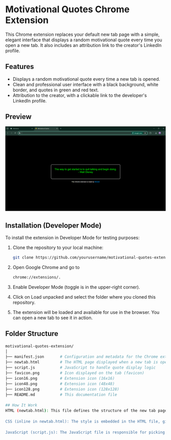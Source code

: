 # Motivational Quotes Chrome Extension

This Chrome extension replaces your default new tab page with a simple, elegant interface that displays a random motivational quote every time you open a new tab. It also includes an attribution link to the creator's LinkedIn profile.

## Features

- Displays a random motivational quote every time a new tab is opened.
- Clean and professional user interface with a black background, white border, and quotes in green and red text.
- Attribution to the creator, with a clickable link to the developer's LinkedIn profile.

## Preview

![Motivational Quotes Extension Preview](snapshot.png) <!-- Add a screenshot here -->

## Installation (Developer Mode)

To install the extension in Developer Mode for testing purposes:

1. Clone the repository to your local machine:

   ```bash
   git clone https://github.com/yourusername/motivational-quotes-extension.git

2. Open Google Chrome and go to

   ```bash
   chrome://extensions/.

3. Enable Developer Mode (toggle is in the upper-right corner).

4. Click on Load unpacked and select the folder where you cloned this repository.

5. The extension will be loaded and available for use in the browser. You can open a new tab to see it in action.

## Folder Structure

```bash
motivational-quotes-extension/
│
├── manifest.json       # Configuration and metadata for the Chrome extension
├── newtab.html         # The HTML page displayed when a new tab is opened
├── script.js           # JavaScript to handle quote display logic
├── favicon.png         # Icon displayed on the tab (favicon)
├── icon16.png          # Extension icon (16x16)
├── icon48.png          # Extension icon (48x48)
├── icon128.png         # Extension icon (128x128)
├── README.md           # This documentation file

## How It Work
HTML (newtab.html): This file defines the structure of the new tab page. It includes a div for displaying the random quote and an attribution section linking to the developer's LinkedIn profile.

CSS (inline in newtab.html): The style is embedded in the HTML file, giving the new tab a professional appearance, with a black background, a white-bordered quote box, and text colors set to green for the quote and red for the author.

JavaScript (script.js): The JavaScript file is responsible for picking a random quote from a predefined list of motivational quotes and displaying it inside the quote box when the tab is opened.
